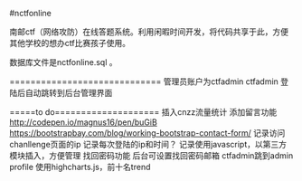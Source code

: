 #nctfonline

南邮ctf（网络攻防）在线答题系统。利用闲暇时间开发，将代码共享于此，方便其他学校的想办ctf比赛孩子使用。

数据库文件是nctfonline.sql 。

 
=============================
管理员账户为ctfadmin ctfadmin 登陆后自动跳转到后台管理界面


=====to do====================
插入cnzz流量统计
添加留言功能
http://codepen.io/magnus16/pen/buGiB
https://bootstrapbay.com/blog/working-bootstrap-contact-form/
记录访问chanllenge页面的ip 
记录每次登陆的ip和时间？
记录使用javascript，以第三方模块插入，方便管理
找回密码功能
后台可设置找回密码邮箱
ctfadmin跳到admin profile
使用highcharts.js，前十名trend
